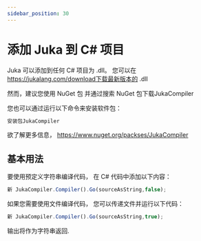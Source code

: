 ```yaml
---
sidebar_position: 30
---
```


# 添加 Juka 到 C# 项目

Juka 可以添加到任何 C# 项目为 .dll。 您可以在 https://jukalang.com/download下载最新版本的 .dll

然而，建议您使用 NuGet 包 并通过搜索 NuGet 包下载JukaCompiler

您也可以通过运行以下命令来安装软件包：
```jsx
安装包JukaCompiler
```
欲了解更多信息， https://www.nuget.org/packses/JukaCompiler


## 基本用法

要使用预定义字符串编译代码， 在 C# 代码中添加以下内容：

```jsx
新 JukaCompiler.Compiler().Go(sourceAsString,false);
```

如果您需要使用文件编译代码， 您可以传递文件并运行以下代码：

```jsx
新 JukaCompiler.Compiler().Go(sourceAsString,true);
```

输出将作为字符串返回.